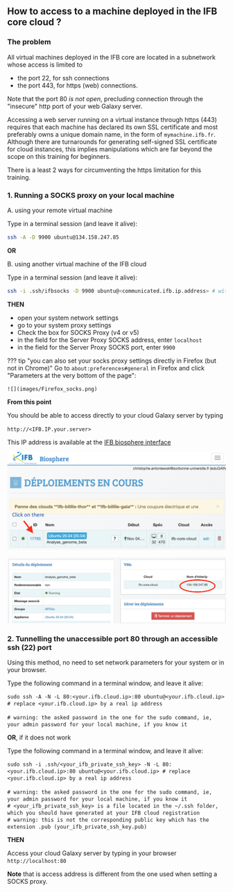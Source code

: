 ## How to access to a machine deployed in the IFB core cloud ?

### The problem

All virtual machines deployed in the IFB core are located in a subnetwork whose access is
limited to

- the port 22, for ssh connections
- the port 443, for https (web) connections.

Note that the port 80 _is not open_, precluding connection through the "insecure" http port of your
web Galaxy server.

Accessing a web server running on a virtual instance through https (443) requires
that each machine has declared its own SSL certificate and most preferably owns a unique
domain name, in the form of `mymachine.ifb.fr`.
Although there are turnarounds for generating self-signed SSL certificate for cloud instances,
this implies manipulations which are far beyond the scope on this training for beginners.

There is a least 2 ways for circumventing the https limitation for this training.

### 1. Running a SOCKS proxy on your local machine

  A. using your remote virtual machine
    
  Type in a terminal session  (and leave it alive):
    
  ```bash
  ssh -A -D 9900 ubuntu@134.158.247.85
  ```
  **OR**
  
  B. using another virtual machine of the IFB cloud
    
  Type in a terminal session (and leave it alive):
    
  ```bash
  ssh -i .ssh/ifbsocks -D 9900 ubuntu@<communicated.ifb.ip.address> # with the ifbsocks private key which you will be given
  ```

**THEN**

- open your system network settings
- go to your system proxy settings
- Check the box for SOCKS Proxy (v4 or v5)
- in the field for the Server Proxy SOCKS address, enter `localhost`
- in the field for the Server Proxy SOCKS port, enter `9900`

??? tip "you can also set your socks proxy settings directly in Firefox (but not in Chrome)"
    Go to `about:preferences#general` in Firefox and click "Parameters at the very bottom of the page":
    
    ![](images/Firefox_socks.png)

**From this point**

You should be able to access directly to your cloud Galaxy server by typing 

`http://<IFB.IP.your.server>`

This IP address is available at the [IFB biosphere interface](https://biosphere.france-bioinformatique.fr/cloud/deployment/)

![](images/Biosphere_deployments.png)

![](images/Biosphere_IP.png)


### 2. Tunnelling the unaccessible port 80 through an accessible ssh (22) port

Using this method, no need to set network parameters for your system or in your browser.

Type the following command in a terminal window, and leave it alive:

```
sudo ssh -A -N -L 80:<your.ifb.cloud.ip>:80 ubuntu@<your.ifb.cloud.ip> # replace <your.ifb.cloud.ip> by a real ip address

# warning: the asked password in the one for the sudo command, ie, your admin password for your local machine, if you know it
```

**OR**, if it does not work

Type the following command in a terminal window, and leave it alive:
```
sudo ssh -i .ssh/<your_ifb_private_ssh_key> -N -L 80:<your.ifb.cloud.ip>:80 ubuntu@<your.ifb.cloud.ip> # replace <your.ifb.cloud.ip> by a real ip address

# warning: the asked password in the one for the sudo command, ie, your admin password for your local machine, if you know it
# <your_ifb_private_ssh_key> is a file located in the ~/.ssh folder, which you should have generated at your IFB cloud registration
# warning: this is not the corresponding public key which has the extension .pub (your_ifb_private_ssh_key.pub)
```

**THEN**

Access your cloud Galaxy server by typing in your browser `http://localhost:80`

**Note** that is access address is different from the one used when setting a SOCKS proxy.



